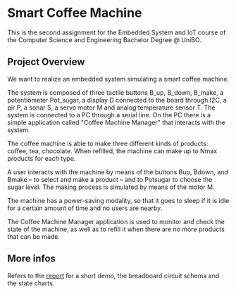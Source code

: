 # Smart Coffee Machine
This is the second assignment for the Embedded System and IoT course of the Computer Science and Engineering Bachelor Degree @ UniBO.

## Project Overview
We want to realize an embedded system simulating a smart coffee machine.

The system is composed of three tactile buttons B_up, B_down, B_make, a potentiometer Pot_sugar, a display D connected to the board through I2C, a pir P, a sonar S, a servo motor M and analog temperature sensor T. The system is connected to a PC through a serial line. On the PC there is a simple application called "Coffee Machine Manager" that interacts with the system.

The coffee machine is able to make three different kinds of products: coffee, tea, chocolate. When refilled, the machine can make up to Nmax products for each type.

A user interacts with the machine by means of the buttons Bup, Bdown, and Bmake – to select and make a product – and to Potsugar to choose the sugar level. The making process is simulated by means of the motor M.

The machine has a power-saving modality, so that it goes to sleep if it is idle for a certain amount of time and no users are nearby.

The Coffee Machine Manager application is used to monitor and check the state of the machine, as well as to refill it when there are no more products that can be made.

## More infos
Refers to the [report](./docs/report.html) for a short demo, the breadboard circuit schema and the state charts.